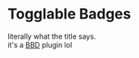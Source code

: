 # Togglable Badges
literally what the title says.  
it's a [BBD](https://betterdiscord.app) plugin lol